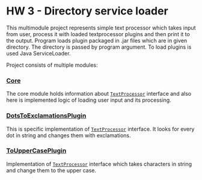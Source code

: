 # HW 3 - Directory service loader
This multimodule project represents simple text processor which takes input from user,
process it with loaded textprocessor plugins and then print it to the output.
Program loads plugin packaged in .jar files which are in given directory. The directory is passed by program argument.
To load plugins is used Java ServiceLoader.

Project consists of multiple modules:
### [Core](Core)
The core module holds information about [`TextProcessor`](Core/src/main/java/cz/cuni/mff/java/plugins/textprocessor/TextProcessor.java) interface and also here is
implemented logic of loading user input and its processing.

### [DotsToExclamationsPlugin](DotsToExclamationsPlugin)
This is specific implementation of [`TextProcessor`](Core/src/main/java/cz/cuni/mff/java/plugins/textprocessor/TextProcessor.java) interface.
It looks for every dot in string and changes them with exclamations. 

### [ToUpperCasePlugin](ToUpperCasePlugin)
Implementation of [`TextProcessor`](Core/src/main/java/cz/cuni/mff/java/plugins/textprocessor/TextProcessor.java) interface 
which takes characters in string and change them to the upper case.
